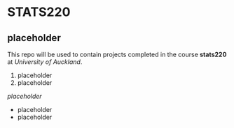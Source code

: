 # STATS220
## placeholder

This repo will be used to contain projects completed in the course **stats220**
at *University of Auckland*.


1. placeholder
2. placeholder

*placeholder*
* placeholder
* placeholder

[]()
![]()
